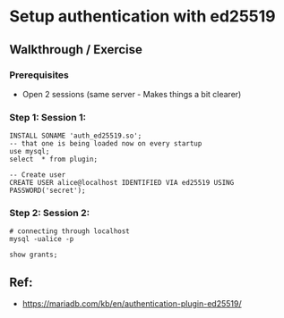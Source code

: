 # Setup authentication with ed25519 

## Walkthrough / Exercise 

### Prerequisites 

  * Open 2 sessions  (same server  - Makes things a bit clearer)

### Step 1: Session 1:

```
INSTALL SONAME 'auth_ed25519.so';
-- that one is being loaded now on every startup
use mysql;
select  * from plugin;

-- Create user
CREATE USER alice@localhost IDENTIFIED VIA ed25519 USING PASSWORD('secret');

```

### Step 2: Session 2:

```
# connecting through localhost 
mysql -ualice -p
```

```
show grants;
```


## Ref:

  * https://mariadb.com/kb/en/authentication-plugin-ed25519/

